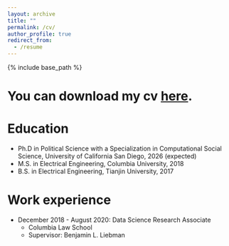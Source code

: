 ```yaml
---
layout: archive
title: ""
permalink: /cv/
author_profile: true
redirect_from:
  - /resume
---
```


{% include base_path %}


You can download my cv [here](../files/XiaohanResume_long.pdf).
======

Education
======
* Ph.D in Political Science with a Specialization in Computational Social Science, University of California San Diego, 2026 (expected)
* M.S. in Electrical Engineering, Columbia University, 2018
* B.S. in Electrical Engineering, Tianjin University, 2017

Work experience
======
* December 2018 - August 2020: Data Science Research Associate
  * Columbia Law School
  * Supervisor: Benjamin L. Liebman


